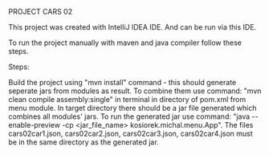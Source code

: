 PROJECT CARS 02

This project was created with IntelliJ IDEA IDE. And can be run via this IDE.

To run the project manually with maven and java compiler follow these steps.

Steps:

Build the project using "mvn install" command - this should generate seperate jars from modules as result.
To combine them use command: "mvn clean compile assembly:single" in terminal in directory of pom.xml from menu module.
In target directory there should be a jar file generated which combines all modules' jars.
To run the generated jar use command: "java --enable-preview -cp <jar_file_name> kosiorek.michal.menu.App". The files cars02car1.json, cars02car2.json, cars02car3.json, cars02car4.json must be in the same directory as the generated jar.
